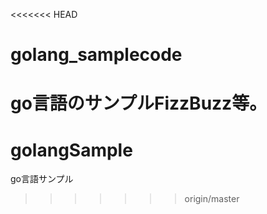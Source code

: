<<<<<<< HEAD
# golang_samplecode
go言語のサンプルFizzBuzz等。
=======
# golangSample
go言語サンプル
>>>>>>> origin/master
